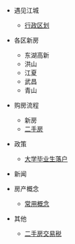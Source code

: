 - 遇见江城
  - [行政区划](docs/basic-information/administrative-division.md)
- 各区新房
  - 东湖高新
  - 洪山
  - 江夏
  - 武昌
  - 青山
- 购房流程
  
  - 新房
  - [二手房](docs/purchase-process/second-hand-housing-purchase-process.md)
- 政策
  - [ 大学毕业生落户](docs/policy/college-students-settle-down.md)
- 新闻
- 房产概念
  
  - [常用概念](docs/concept/common-real-estate-concepts.md)
- 其他
  - [二手房交易税](docs/other/second-hand-housing-transaction-tax.md)


